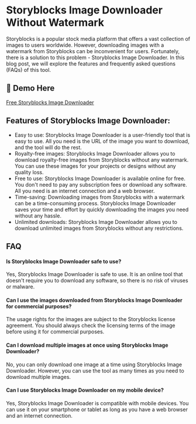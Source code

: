 # Storyblocks Image Downloader Without Watermark

Storyblocks is a popular stock media platform that offers a vast collection of images to users worldwide. However, downloading images with a watermark from Storyblocks can be inconvenient for users. Fortunately, there is a solution to this problem - Storyblocks Image Downloader. In this blog post, we will explore the features and frequently asked questions (FAQs) of this tool.


## 🔗 Demo Here
[Free Storyblocks Image Downloader](https://imgpanda.com/storyblocks-image-downloader-without-watermark/)



## Features of Storyblocks Image Downloader:

- Easy to use: Storyblocks Image Downloader is a user-friendly tool that is easy to use. All you need is the URL of the image you want to download, and the tool will do the rest.
- Royalty-free images: Storyblocks Image Downloader allows you to download royalty-free images from Storyblocks without any watermark. You can use these images for your projects or designs without any quality loss.
- Free to use: Storyblocks Image Downloader is available online for free. You don't need to pay any subscription fees or download any software. All you need is an internet connection and a web browser.
- Time-saving: Downloading images from Storyblocks with a watermark can be a time-consuming process. Storyblocks Image Downloader saves your time and effort by quickly downloading the images you need without any hassle.
- Unlimited downloads: Storyblocks Image Downloader allows you to download unlimited images from Storyblocks without any restrictions.




## FAQ

#### Is Storyblocks Image Downloader safe to use?

Yes, Storyblocks Image Downloader is safe to use. It is an online tool that doesn't require you to download any software, so there is no risk of viruses or malware.

#### Can I use the images downloaded from Storyblocks Image Downloader for commercial purposes?

The usage rights for the images are subject to the Storyblocks license agreement. You should always check the licensing terms of the image before using it for commercial purposes.

#### Can I download multiple images at once using Storyblocks Image Downloader?

No, you can only download one image at a time using Storyblocks Image Downloader. However, you can use the tool as many times as you need to download multiple images.

#### Can I use Storyblocks Image Downloader on my mobile device?

Yes, Storyblocks Image Downloader is compatible with mobile devices. You can use it on your smartphone or tablet as long as you have a web browser and an internet connection.
